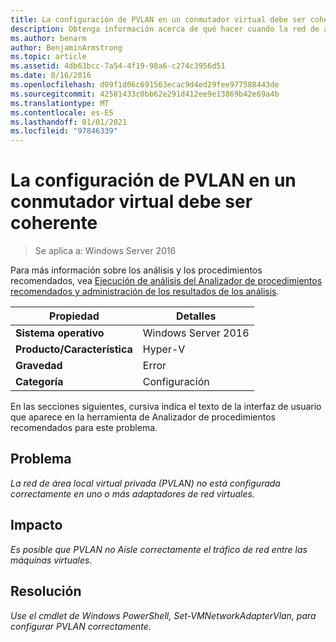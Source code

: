 ```yaml
---
title: La configuración de PVLAN en un conmutador virtual debe ser coherente
description: Obtenga información acerca de qué hacer cuando la red de área local virtual privada (PVLAN) no está configurada correctamente en uno o varios adaptadores de red virtuales.
ms.author: benarm
author: BenjaminArmstrong
ms.topic: article
ms.assetid: 4db63bcc-7a54-4f19-98a6-c274c3956d51
ms.date: 8/16/2016
ms.openlocfilehash: d09f1d06c691563ecac9d4ed29fee977588443de
ms.sourcegitcommit: 42581433c0bb62e291d412ee9e13869b42e69a4b
ms.translationtype: MT
ms.contentlocale: es-ES
ms.lasthandoff: 01/01/2021
ms.locfileid: "97846339"
---
```

# <a name="pvlan-configuration-on-a-virtual-switch-must-be-consistent"></a>La configuración de PVLAN en un conmutador virtual debe ser coherente

>Se aplica a: Windows Server 2016

Para más información sobre los análisis y los procedimientos recomendados, vea [Ejecución de análisis del Analizador de procedimientos recomendados y administración de los resultados de los análisis](https://go.microsoft.com/fwlink/p/?LinkID=223177).

|Propiedad|Detalles|
|-|-|
|**Sistema operativo**|Windows Server 2016|
|**Producto/Característica**|Hyper-V|
|**Gravedad**|Error|
|**Categoría**|Configuración|

En las secciones siguientes, cursiva indica el texto de la interfaz de usuario que aparece en la herramienta de Analizador de procedimientos recomendados para este problema.

## <a name="issue"></a>**Problema**
*La red de área local virtual privada (PVLAN) no está configurada correctamente en uno o más adaptadores de red virtuales.*

## <a name="impact"></a>**Impacto**
*Es posible que PVLAN no Aísle correctamente el tráfico de red entre las máquinas virtuales.*

## <a name="resolution"></a>**Resolución**
*Use el cmdlet de Windows PowerShell, Set-VMNetworkAdapterVlan, para configurar PVLAN correctamente.*




